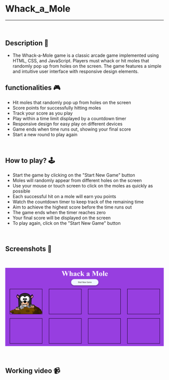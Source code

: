 # **Whack_a_Mole** 

---

<br>

## **Description 📃** 
- The Whack-a-Mole game is a classic arcade game implemented using HTML, CSS, and JavaScript. Players must whack or hit moles that randomly pop up from holes on the screen. The game features a simple and intuitive user interface with responsive design elements.

## **functionalities 🎮** 
- Hit moles that randomly pop up from holes on the screen
- Score points for successfully hitting moles
- Track your score as you play
- Play within a time limit displayed by a countdown timer
- Responsive design for easy play on different devices
- Game ends when time runs out, showing your final score
- Start a new round to play again
<br>

## **How to play? 🕹️**

- Start the game by clicking on the "Start New Game" button
- Moles will randomly appear from different holes on the screen
- Use your mouse or touch screen to click on the moles as quickly as possible
- Each successful hit on a mole will earn you points
- Watch the countdown timer to keep track of the remaining time
- Aim to achieve the highest score before the time runs out
- The game ends when the timer reaches zero
- Your final score will be displayed on the screen
- To play again, click on the "Start New Game" button
<br>

## **Screenshots 📸**
<br>

![image](../../assets/images/Whack_a_Mole.png)

<br>


## **Working video 📹**
<!-- add your working video over here -->

